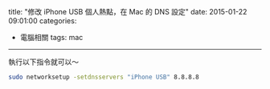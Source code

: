 title: "修改 iPhone USB 個人熱點，在 Mac 的 DNS 設定"
date: 2015-01-22 09:01:00
categories:
- 電腦相關
tags: mac
---

執行以下指令就可以～

```bash
sudo networksetup -setdnsservers "iPhone USB" 8.8.8.8
```
